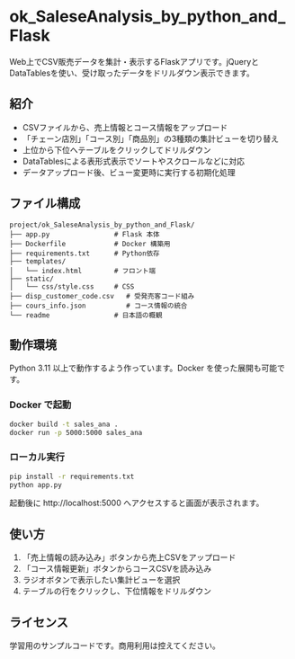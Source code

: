 # ok_SaleseAnalysis_by_python_and_Flask

Web上でCSV販売データを集計・表示するFlaskアプリです。jQueryとDataTablesを使い、受け取ったデータをドリルダウン表示できます。

## 紹介

* CSVファイルから、売上情報とコース情報をアップロード
* 「チェーン店別」「コース別」「商品別」の3種類の集計ビューを切り替え
* 上位から下位へテーブルをクリックしてドリルダウン
* DataTablesによる表形式表示でソートやスクロールなどに対応
* データアップロード後、ビュー変更時に実行する初期化処理

## ファイル構成

```
project/ok_SaleseAnalysis_by_python_and_Flask/
├── app.py                # Flask 本体
├── Dockerfile            # Docker 構築用
├── requirements.txt      # Python依存
├── templates/
│   └── index.html        # フロント端
├── static/
│   └── css/style.css     # CSS
├── disp_customer_code.csv   # 受発売客コード組み
├── cours_info.json          # コース情報の統合
└── readme                # 日本語の概観
```

## 動作環境

Python 3.11 以上で動作するよう作っています。Docker を使った展開も可能です。

### Docker で起動

```bash
docker build -t sales_ana .
docker run -p 5000:5000 sales_ana
```

### ローカル実行

```bash
pip install -r requirements.txt
python app.py
```

起動後に http://localhost:5000 へアクセスすると画面が表示されます。

## 使い方

1. 「売上情報の読み込み」ボタンから売上CSVをアップロード
2. 「コース情報更新」ボタンからコースCSVを読み込み
3. ラジオボタンで表示したい集計ビューを選択
4. テーブルの行をクリックし、下位情報をドリルダウン

## ライセンス

学習用のサンプルコードです。商用利用は控えてください。


